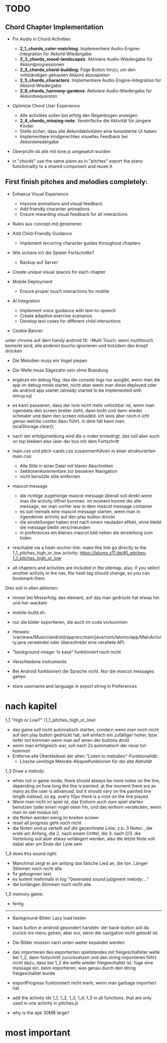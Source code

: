TODO
====

## Chord Chapter Implementation

- Fix Audio in Chord Activities
  - **2_1_chords_color-matching**: Implementiere Audio-Engine-Integration für Akkord-Wiedergabe
  - **2_2_chords_mood-landscapes**: Aktiviere Audio-Wiedergabe für Akkordprogressionen
  - **2_3_chords_chord-building**: Füge Button hinzu, um den vollständigen gebauten Akkord abzuspielen
  - **2_5_chords_characters**: Implementiere Audio-Engine-Integration für Akkord-Wiedergabe
  - **2_6_chords_harmony-gardens**: Aktiviere Audio-Wiedergabe für Akkordsequenzen

- Optimize Chord User Experience
  - Alle activities sollen bei erfolg den Regenbogen anzeigen
  - **2_4_chords_missing-note**: Vereinfache die Aktivität für jüngere Kinder
  - Stelle sicher, dass alle Akkordaktivitäten eine konsistente UI haben
  - Implementiere kindgerechtes visuelles Feedback bei Akkordwiedergabe

- Überprüfe ob alle mit tone.js umgesetzt wurden

- in "chords" use the same piano as in "pitches" export the piano functionality to a shared component and reuse it


## First finish pitches and melodies completely:

- Enhance Visual Experience
    - Improve animations and visual feedback
    - Add friendly character animations
    - Ensure rewarding visual feedback for all interactions

- Rules aus concept.md generieren

- Add Child-Friendly Guidance
    - Implement recurring character guides throughout chapters

- Wie sichere ich die Spieler Fortschritte? 
    - Backup auf Server

- Create unique visual spaces for each chapter

- Mobile Deployment
    - Ensure proper touch interactions for mobile
- AI Integration
    - Implement voice guidance with text-to-speech
    - Create adaptive exercise scenarios
    - Develop test cases for different child interactions

- Cookie Banner


unter chrome auf dem handy android 15:
-Multi Touch: wenn mulititouch bemerkt wird, alle anderen touchs ignorieren und trotzdem den knopf drücken

- Die Melodien muss ein Vogel piepen
- Die Welle muss Sägezahn sein ohne Brandung 


- ergänze ein debug flag, das die console logs nur ausgibt, wenn man die app  im debug mode startet, nicht aber wenn man diese deployed oder als android app startet (already started to be implemented with `debugLog`)


- es kann passieren, dass der lock nicht mehr unlockbar ist, wenn man irgendwie den screen breiter zieht, dann lockt und dann wieder schmaler und dann den screen reloaded. ich weis aber noch n icht genau welche combo dazu führt. in dem fall kann man: localStorage.clear();

- nach der erfolgsmeldung wird die z-index erniedrigt, das soll aber auch on top bleiben also über der box mit dem Fortschritt


- main.css und pitch-cards.css zusammenführen in einer strukturierten main.css:
    - Alle Stile in einer Datei mit klaren Abschnitten
    - Sektionenkommentare zur besseren Navigation
    - nicht benutzte stile entfernen

- mascot message
    - die richtige zugehörige mascot message überall soll direkt wenn man die activity öffnet kommen. im moment kommt die alte message, wo man vorher war in dem mascot message container
    - es soll niemals eine mascot message starten, wenn man in irgendeiner activity auf den play button drückt
    - die einstellungen haben erst nach einem neuladen effekt, ohne bleibt die message bleibt verschwunden
    - in preferences ein kleines mascot bild neben die einstellung zum hiden

- reachable via a hash-anchor-link: make this link go directly to the 1_1_pitches_high_or_low activity: https://lalumo.z11.de/#1_pitches-1_1_pitches_high_or_low

- all chapters and activities are included in the sitemap. also, if you select another activity in the nav, the hash tag should change, so you can bookmark them

Dies soll in allen aktionen:
- immer bei Misserfolg: das element, auf das man gedrückt hat etwas hin und her-wackeln

- mobile-build.sh:
 - nur die bilder exportieren, die auch im code vorkommen

- Hinweis: /var/www/Musici/android/app/src/main/java/com/lalumo/app/MainActivity.java verwendet oder überschreibt eine veraltete API.

- "background-image: 1s ease" funktioniert noch nicht

- Verschiedene Instrumente

- Bei Android funktioniert die Sprache nicht. Nur die mascot messages gehen

- store username and language in export string in Preferences

# nach kapitel
1_1 "High or Low?" (1_1_pitches_high_or_low) 
- das game soll nicht automatisch starten, sondern wenn man noch nicht auf den play button gedrückt hat, soll einfach ein zufälliger hoher, bzw. tiefer ton kommen wenn man auf einen der buttons drckt
- wenn man erfolgreich war, soll nach 2s automatisch der neue ton kommen
- Entferne alle Überbleibsel der alten "Listen to melodies"-Funktionalität:
   - Lösche unnötige Melodie-Abspielfunktionen für die alte Aktivität

1_3 Draw a melody:
- when not in game mode, there should always be more notes on the line, depending on how long the line is painted. at the moment there are as many as the user is advanced, but it should vary on the painted line length instead, so eg. every 10px there is a note on the line played
- Wenn man nicht im spiel ist, das Einhorn auch zum spiel starten benutzen (oder einen vogel oben hin, und das einhorn verstecken, wenn man im siel modus ist)
- die Noten werden eierig im breiten screen
- reset all progress geht noch nicht
- die Noten sind ja verteilt auf die gezeichnete Linie, z.b. 3 Noten , die erste am Anfang, die 2. nach einem Drittel, die 3. nach 2/3. die Verteilung soll aber etwas verlängert werden, also die letzte Note soll dabei aber am Ende der Linie sein

1_4 does this sound right:
 - Manchmal zeigt er am anfang das falsche Lied an, die ton. Länger Stimmen noch nicht alle. 
 - fix gebogenen text
 - es kommt mehrmals in log "Generated sound judgment melody:..."
 - die tonlängen Stimmen noch nicht alle. 

1_5 memory game:
 - fertig

-------------------------------------------

- Background-Bilder Lazy load testen

 - back button in android gesondert handeln: der back-button soll da zurück ins menu gehen, aber nur, wenn die navigation nicht gelockt ist.

- Die Bilder müssen nach unten weiter expandet werden

- das importieren des exportierten spielstandes mit freigeschalteter welle bei 1_2, dann fortschritt zurücksetzen und den string importieren  führt nicht dazu, dass bei 1_2 die welle wieder freigeschaltet ist. füge eine message ein. beim importieren, was genau durch den string freigeschaltet wurde

- exportProgress funktioniiert nicht merh, wenn man garbage importiert hat

- add the activity ids 1_1, 1_2, 1_3, 1_4, 1_5 in all functions, that are only used in one activity in pitches.js

- why is the apk 30MB large?

# most important
